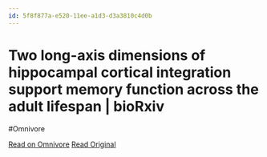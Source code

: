 ```yaml
---
id: 5f8f877a-e520-11ee-a1d3-d3a3810c4d0b
---
```


# Two long-axis dimensions of hippocampal cortical integration support memory function across the adult lifespan | bioRxiv
#Omnivore

[Read on Omnivore](https://omnivore.app/me/two-long-axis-dimensions-of-hippocampal-cortical-integration-sup-18e51777fd7)
[Read Original](https://www.biorxiv.org/content/10.1101/2023.03.24.534115v3?rss=1)


